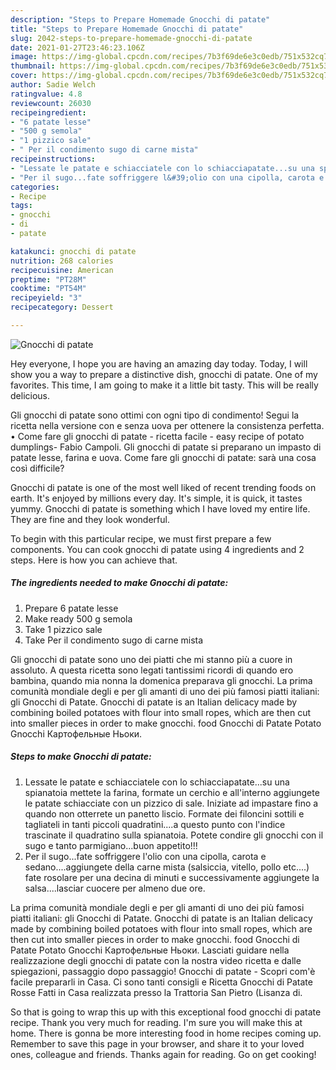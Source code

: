 ```yaml
---
description: "Steps to Prepare Homemade Gnocchi di patate"
title: "Steps to Prepare Homemade Gnocchi di patate"
slug: 2042-steps-to-prepare-homemade-gnocchi-di-patate
date: 2021-01-27T23:46:23.106Z
image: https://img-global.cpcdn.com/recipes/7b3f69de6e3c0edb/751x532cq70/gnocchi-di-patate-recipe-main-photo.jpg
thumbnail: https://img-global.cpcdn.com/recipes/7b3f69de6e3c0edb/751x532cq70/gnocchi-di-patate-recipe-main-photo.jpg
cover: https://img-global.cpcdn.com/recipes/7b3f69de6e3c0edb/751x532cq70/gnocchi-di-patate-recipe-main-photo.jpg
author: Sadie Welch
ratingvalue: 4.8
reviewcount: 26030
recipeingredient:
- "6 patate lesse"
- "500 g semola"
- "1 pizzico sale"
- " Per il condimento sugo di carne mista"
recipeinstructions:
- "Lessate le patate e schiacciatele con lo schiacciapatate...su una spianatoia mettete la farina, formate un cerchio e all&#39;interno aggiungete le patate schiacciate con un pizzico di sale. Iniziate ad impastare fino a quando non otterrete un panetto liscio. Formate dei filoncini sottili e tagliateli in tanti piccoli quadratini....a questo punto con l&#39;indice trascinate il quadratino sulla spianatoia. Potete condire gli gnocchi con il sugo e tanto parmigiano...buon appetito!!!"
- "Per il sugo...fate soffriggere l&#39;olio con una cipolla, carota e sedano....aggiungete della carne mista (salsiccia, vitello, pollo etc....) fate rosolare per una decina di minuti e successivamente aggiungete la salsa....lasciar cuocere per almeno due ore."
categories:
- Recipe
tags:
- gnocchi
- di
- patate

katakunci: gnocchi di patate 
nutrition: 268 calories
recipecuisine: American
preptime: "PT28M"
cooktime: "PT54M"
recipeyield: "3"
recipecategory: Dessert

---
```



![Gnocchi di patate](https://img-global.cpcdn.com/recipes/7b3f69de6e3c0edb/751x532cq70/gnocchi-di-patate-recipe-main-photo.jpg)

Hey everyone, I hope you are having an amazing day today. Today, I will show you a way to prepare a distinctive dish, gnocchi di patate. One of my favorites. This time, I am going to make it a little bit tasty. This will be really delicious.

Gli gnocchi di patate sono ottimi con ogni tipo di condimento! Segui la ricetta nella versione con e senza uova per ottenere la consistenza perfetta. • Come fare gli gnocchi di patate - ricetta facile - easy recipe of potato dumplings- Fabio Campoli. Gli gnocchi di patate si preparano un impasto di patate lesse, farina e uova. Come fare gli gnocchi di patate: sarà una cosa così difficile?

Gnocchi di patate is one of the most well liked of recent trending foods on earth. It's enjoyed by millions every day. It's simple, it is quick, it tastes yummy. Gnocchi di patate is something which I have loved my entire life. They are fine and they look wonderful.


To begin with this particular recipe, we must first prepare a few components. You can cook gnocchi di patate using 4 ingredients and 2 steps. Here is how you can achieve that.

<!--inarticleads1-->

##### The ingredients needed to make Gnocchi di patate:

1. Prepare 6 patate lesse
1. Make ready 500 g semola
1. Take 1 pizzico sale
1. Take  Per il condimento sugo di carne mista


Gli gnocchi di patate sono uno dei piatti che mi stanno più a cuore in assoluto. A questa ricetta sono legati tantissimi ricordi di quando ero bambina, quando mia nonna la domenica preparava gli gnocchi. La prima comunità mondiale degli e per gli amanti di uno dei più famosi piatti italiani: gli Gnocchi di Patate. Gnocchi di patate is an Italian delicacy made by combining boiled potatoes with flour into small ropes, which are then cut into smaller pieces in order to make gnocchi. food Gnocchi di Patate Potato Gnocchi Картофельные Ньоки. 

<!--inarticleads2-->

##### Steps to make Gnocchi di patate:

1. Lessate le patate e schiacciatele con lo schiacciapatate...su una spianatoia mettete la farina, formate un cerchio e all&#39;interno aggiungete le patate schiacciate con un pizzico di sale. Iniziate ad impastare fino a quando non otterrete un panetto liscio. Formate dei filoncini sottili e tagliateli in tanti piccoli quadratini....a questo punto con l&#39;indice trascinate il quadratino sulla spianatoia. Potete condire gli gnocchi con il sugo e tanto parmigiano...buon appetito!!!
1. Per il sugo...fate soffriggere l&#39;olio con una cipolla, carota e sedano....aggiungete della carne mista (salsiccia, vitello, pollo etc....) fate rosolare per una decina di minuti e successivamente aggiungete la salsa....lasciar cuocere per almeno due ore.


La prima comunità mondiale degli e per gli amanti di uno dei più famosi piatti italiani: gli Gnocchi di Patate. Gnocchi di patate is an Italian delicacy made by combining boiled potatoes with flour into small ropes, which are then cut into smaller pieces in order to make gnocchi. food Gnocchi di Patate Potato Gnocchi Картофельные Ньоки. Lasciati guidare nella realizzazione degli gnocchi di patate con la nostra video ricetta e dalle spiegazioni, passaggio dopo passaggio! Gnocchi di patate - Scopri com&#39;è facile prepararli in Casa. Ci sono tanti consigli e Ricetta Gnocchi di Patate Rosse Fatti in Casa realizzata presso la Trattoria San Pietro (Lisanza di. 

So that is going to wrap this up with this exceptional food gnocchi di patate recipe. Thank you very much for reading. I'm sure you will make this at home. There is gonna be more interesting food in home recipes coming up. Remember to save this page in your browser, and share it to your loved ones, colleague and friends. Thanks again for reading. Go on get cooking!
